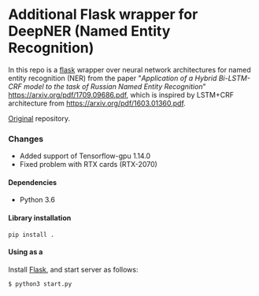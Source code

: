 # Additional Flask wrapper for DeepNER (Named Entity Recognition)

In this repo is a [flask](http://flask.pocoo.org/) wrapper over neural network
architectures for named entity recognition (NER) from the paper "_Application
of a Hybrid Bi-LSTM-CRF model to the task of Russian Named Entity Recognition_"
https://arxiv.org/pdf/1709.09686.pdf, which is inspired by LSTM+CRF
architecture from https://arxiv.org/pdf/1603.01360.pdf.

[Original](https://github.com/deepmipt/ner) repository.

### Changes

- Added support of Tensorflow-gpu 1.14.0
- Fixed problem with RTX cards (RTX-2070)

#### Dependencies

* Python 3.6

#### Library installation

```
pip install .
```

#### Using as a 

Install [Flask](http://flask.pocoo.org/), and start server as follows:
```
$ python3 start.py
```
